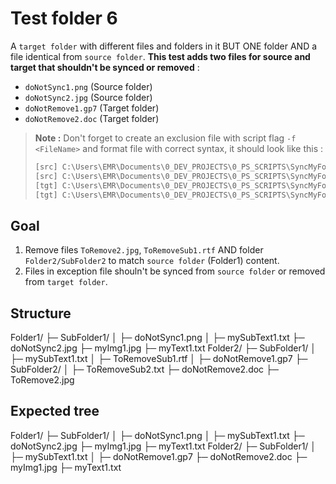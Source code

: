 # Test folder 6

A `target folder` with different files and folders in it BUT ONE folder AND a file identical from `source folder`. **This test adds two files for source and target that shouldn't be synced or removed** :

- `doNotSync1.png` (Source folder)
- `doNotSync2.jpg` (Source folder)
- `doNotRemove1.gp7` (Target folder)
- `doNotRemove2.doc` (Target folder)

> **Note :** Don't forget to create an exclusion file with script flag `-f <FileName>` and format file with correct syntax, it should look like this :
>
> ```txt
> [src] C:\Users\EMR\Documents\0_DEV_PROJECTS\0_PS_SCRIPTS\SyncMyFolder\tests\testFolder6\Folder1\SubFolder1\doNotSync1.png
> [src] C:\Users\EMR\Documents\0_DEV_PROJECTS\0_PS_SCRIPTS\SyncMyFolder\tests\testFolder6\Folder1\doNotSync2.jpg
> [tgt] C:\Users\EMR\Documents\0_DEV_PROJECTS\0_PS_SCRIPTS\SyncMyFolder\tests\testFolder6\Folder2\SubFolder1\DoNotRemove1.gp7
> [tgt] C:\Users\EMR\Documents\0_DEV_PROJECTS\0_PS_SCRIPTS\SyncMyFolder\tests\testFolder6\Folder2\DoNotRemove2.doc
> ```

## Goal

1. Remove files `ToRemove2.jpg`, `ToRemoveSub1.rtf` AND folder `Folder2/SubFolder2` to match `source folder` (Folder1) content.
2. Files in exception file shouln't be synced from `source folder` or removed from `target folder`.

## Structure

Folder1/
├─ SubFolder1/
│  ├─ doNotSync1.png
│  ├─ mySubText1.txt
├─ doNotSync2.jpg
├─ myImg1.jpg
├─ myText1.txt
Folder2/
├─ SubFolder1/
│  ├─ mySubText1.txt
│  ├─ ToRemoveSub1.rtf
│  ├─ doNotRemove1.gp7
├─ SubFolder2/
│  ├─ ToRemoveSub2.txt
├─ doNotRemove2.doc
├─ ToRemove2.jpg

## Expected tree

Folder1/
├─ SubFolder1/
│  ├─ doNotSync1.png
│  ├─ mySubText1.txt
├─ doNotSync2.jpg
├─ myImg1.jpg
├─ myText1.txt
Folder2/
├─ SubFolder1/
│  ├─ mySubText1.txt
│  ├─ doNotRemove1.gp7
├─ doNotRemove2.doc
├─ myImg1.jpg
├─ myText1.txt
